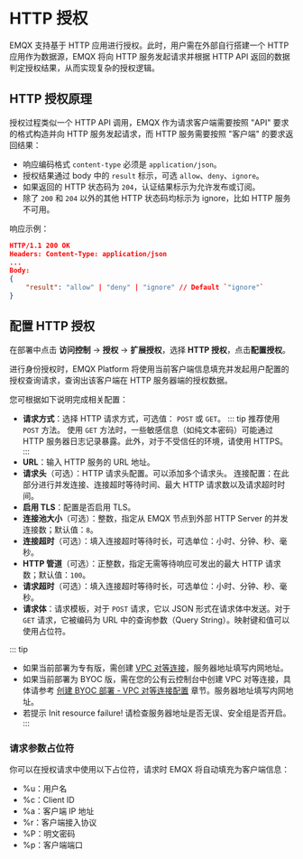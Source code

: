 # HTTP 授权

EMQX 支持基于 HTTP 应用进行授权。此时，用户需在外部自行搭建一个 HTTP 应用作为数据源，EMQX 将向 HTTP 服务发起请求并根据 HTTP API 返回的数据判定授权结果，从而实现复杂的授权逻辑。

## HTTP 授权原理

授权过程类似一个 HTTP API 调用，EMQX 作为请求客户端需要按照 "API" 要求的格式构造并向 HTTP 服务发起请求，而 HTTP 服务需要按照 "客户端" 的要求返回结果：

- 响应编码格式 `content-type` 必须是 `application/json`。
- 授权结果通过 body 中的 `result` 标示，可选 `allow`、`deny`、`ignore`。
- 如果返回的 HTTP 状态码为 `204`，认证结果标示为允许发布或订阅。
- 除了 `200` 和 `204` 以外的其他 HTTP 状态码均标示为 ignore，比如 HTTP 服务不可用。

响应示例：
```json
HTTP/1.1 200 OK
Headers: Content-Type: application/json
...
Body:
{
    "result": "allow" | "deny" | "ignore" // Default `"ignore"`
}
```


## 配置 HTTP 授权

在部署中点击 **访问控制** -> **授权** -> **扩展授权**，选择 **HTTP 授权**，点击**配置授权**。


进行身份授权时，EMQX Platform 将使用当前客户端信息填充并发起用户配置的授权查询请求，查询出该客户端在 HTTP 服务器端的授权数据。

您可根据如下说明完成相关配置：


- **请求方式**：选择 HTTP 请求方式，可选值： `POST` 或 `GET`。
::: tip
推荐使用 `POST` 方法。 使用 `GET` 方法时，一些敏感信息（如纯文本密码）可能通过 HTTP 服务器日志记录暴露。此外，对于不受信任的环境，请使用 HTTPS。
:::
- **URL**：输入 HTTP 服务的 URL 地址。
- **请求头**（可选）：HTTP 请求头配置。可以添加多个请求头。
连接配置：在此部分进行并发连接、连接超时等待时间、最大 HTTP 请求数以及请求超时时间。
- **启用 TLS**：配置是否启用 TLS。
- **连接池大小**（可选）：整数，指定从 EMQX 节点到外部 HTTP Server 的并发连接数；默认值：`8`。
- **连接超时**（可选）：填入连接超时等待时长，可选单位：小时、分钟、秒、毫秒。
- **HTTP 管道**（可选）：正整数，指定无需等待响应可发出的最大 HTTP 请求数；默认值：`100`。
- **请求超时**（可选）：填入连接超时等待时长，可选单位：小时、分钟、秒、毫秒。
- **请求体**：请求模板，对于 `POST` 请求，它以 JSON 形式在请求体中发送。对于 `GET` 请求，它被编码为 URL 中的查询参数（Query String）。映射键和值可以使用占位符。


::: tip
* 如果当前部署为专有版，需创建 [VPC 对等连接](../deployments/vpc_peering.md)，服务器地址填写内网地址。
* 如果当前部署为 BYOC 版，需在您的公有云控制台中创建 VPC 对等连接，具体请参考 [创建 BYOC 部署 - VPC 对等连接配置](../create/byoc.md#vpc-对等连接配置) 章节。服务器地址填写内网地址。
* 若提示 Init resource failure! 请检查服务器地址是否无误、安全组是否开启。
:::


### 请求参数占位符

你可以在授权请求中使用以下占位符，请求时 EMQX 将自动填充为客户端信息：

 - %u：用户名
 - %c：Client ID
 - %a：客户端 IP 地址
 - %r：客户端接入协议
 - %P：明文密码
 - %p：客户端端口

